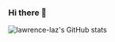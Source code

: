 ### Hi there 👋

![lawrence-laz's GitHub stats](https://github-readme-stats.vercel.app/api?username=lawrence-laz&count_private=true&show_icons=true&theme=dark)

<!--
**lawrence-laz/lawrence-laz** is a ✨ _special_ ✨ repository because its `README.md` (this file) appears on your GitHub profile.

Here are some ideas to get you started:

- 🔭 I’m currently working on ...
- 🌱 I’m currently learning ...
- 👯 I’m looking to collaborate on ...
- 🤔 I’m looking for help with ...
- 💬 Ask me about ...
- 📫 How to reach me: ...
- 😄 Pronouns: ...
- ⚡ Fun fact: ...
-->
